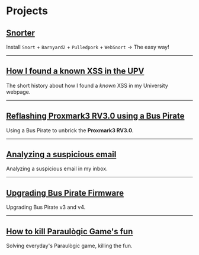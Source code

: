 # Projects

## [Snorter](https://joanbono.github.io/Snorter)

Install `Snort` + `Barnyard2` + `Pulledpork` + `WebSnort` → The easy way!

***

## [How I found a known XSS in the UPV](PoC/Found_known_XSS_in_UPV.md)

The short history about how I found a _known_ XSS in my University webpage.

***

## [Reflashing Proxmark3 RV3.0 using a Bus Pirate](PoC/Flashing_Proxmark3.md)

Using a Bus Pirate to unbrick the **Proxmark3 RV3.0**.

***

## [Analyzing a suspicious email ](PoC/Suspicious_email.md)

Analyzing a suspicious email in my inbox.

***

## [Upgrading Bus Pirate Firmware](PoC/Upgrading_BusPirate.md)

Upgrading Bus Pirate v3 and v4.

***

## [How to kill Paraulògic Game's fun](PoC/Paraulogic_solve.md)

Solving everyday's Paraulògic game, killing the fun.
